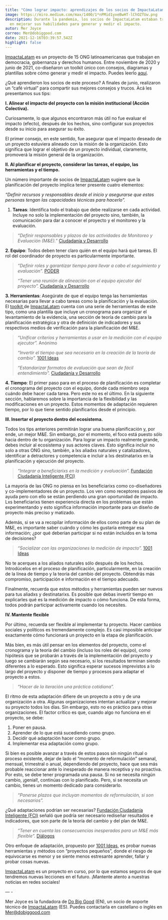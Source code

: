 ```yaml
---
title: "Cómo lograr impacto: aprendizajes de los socios de ImpactaLatam"
image: https://miro.medium.com/max/1400/1*nPMid1yxeBwHT-lChOZfUw.png
description: Durante la pandemia, los socios de ImpactaLatam estaban trabajando
  en mejorar sus habilidades para generar y medir el impacto.
autor: Mer Joyce
correo: Mer@dobiggood.com
date: 2021-12-16T03:39:57.542Z
highlight: false
---
```

<!--StartFragment-->

[ImpactaLatam](https://www.impactalatam.org/) es un proyecto de 15 ONG latinoamericanas que trabajan en democracia, gobernanza y derechos humanos. Entre noviembre de 2020 y junio de 2021, co-diseñaron un toolkit único con consejos, diagramas y plantillas sobre cómo generar y medir el impacto. Puedes leerlo [aquí](https://www.impactalatam.org/metodologia/index.html).

¿Qué aprendieron los socios de este proceso? A finales de junio, realizaron un “café virtual” para compartir sus mejores consejos y trucos. Acá les presentamos sus tips:

**I. Alinear el impacto del proyecto con la misión institucional (Acción Colectiva).**

Curiosamente, lo que algunos encontraron más útil no fue evaluar el impacto (efecto), después de los hechos, sino configurar sus proyectos desde su inicio para asegurar su éxito.

El primer consejo, en este sentido, fue asegurar que el impacto deseado de un proyecto estuviera alineado con la misión de la organización. Esto significa que lograr el objetivo de un proyecto individual, claramente, promoverá la misión general de la organización.

<script async src="https://pagead2.googlesyndication.com/pagead/js/adsbygoogle.js?client=ca-pub-1186297593871080"
     crossorigin="anonymous"></script>

<ins class="adsbygoogle"
     style="display:block; text-align:center;"
     data-ad-layout="in-article"
     data-ad-format="fluid"
     data-ad-client="ca-pub-1186297593871080"
     data-ad-slot="5597731445"></ins>

<script>
     (adsbygoogle = window.adsbygoogle || []).push({});
</script>

**II. Al planificar el proyecto, considerar las tareas, el equipo, las herramientas y el tiempo.**

Un número importante de socios de [ImpactaLatam](https://www.impactalatam.org/) sugiere que la planificación del proyecto implica tener presente cuatro elementos:

*“Definir recursos y responsables desde el inicio y asegurarse que estas personas tengan las capacidades técnicas para hacerlo”.*

1. **Tareas**: Identifica todo el trabajo que debe realizarse en cada actividad. Incluye no solo la implementación del proyecto sino, también, la comunicación para dar a conocer el proyecto y el monitoreo y la evaluación.

> *“Definir responsables y plazos de las actividades de Monitoreo y Evaluación (M&E).”* [Ciudadanía y Desarrollo](https://www.ciudadaniaydesarrollo.org/)

**2. Equipo**: Todos deben tener claro quién en el equipo hará qué tareas. El rol del coordinador de proyecto es particularmente importante.

> *“Definir roles y garantizar tiempo para llevar a cabo el seguimiento y evaluación”.* [PODER](https://poderlatam.org/en/)
>
> *“Tener una reunión de alineación con el equipo ejecutor del proyecto”.* [Ciudadanía y Desarrollo](https://www.ciudadaniaydesarrollo.org/)

**3. Herramientas**: Asegúrate de que el equipo tenga las herramientas necesarias para llevar a cabo tareas como la planificación y la evaluación. El [toolkit ](http://publicaciones.redciudadana.org/2021/Toolkit%20para%20el%20monitoreo%20%20y%20la%20evaluacio%CC%81n%20de%20impacto_Impacta%20Latam.pdf)de [ImpactaLatam](https://www.impactalatam.org/) cuenta con una serie de herramientas de este tipo, como una plantilla que incluye un cronograma para organizar el levantamiento de la evidencia, una sección de teoría de cambio para la planificación estratégica y otra de definición de indicadores y sus respectivos medios de verificación para la planificación del M&E.

> *“Unificar criterios y herramientas a usar en la medición con el equipo ejecutor”.* Anónimo
>
> *“Invertir el tiempo que sea necesario en la creación de la teoría de cambio”.* [1001 Ideas](https://www.1001ideas.org/)
>
> *“Estandarizar formatos de evaluación que sean de fácil entendimiento”.* [Ciudadanía y Desarrollo](https://www.ciudadaniaydesarrollo.org/)

**4. Tiempo**: El primer paso para en el proceso de planificación es completar el cronograma del proyecto con el equipo, donde cada miembro sepa cuándo debe hacer cada tarea. Pero este no es el último. En la siguiente sección, hablaremos sobre la importancia de la flexibilidad y las modificaciones en un proyecto. Estos momentos de adaptación requieren tiempo, por lo que tiene sentido planificarlos desde el principio.

**III. Insertar el proyecto dentro del ecosistema.**

Todos los tips anteriores permitirán lograr una buena planificación y, por ende, un mejor M&E. Sin embargo, por el momento, el foco está puesto sólo hacia dentro de tu organización. Para lograr un impacto realmente grande, debes incluir al ecosistema y sus actores claves. Esto significa incluir no solo a otras ONG sino, también, a lxs aliadxs naturales y catalizadores, identificar a detractores y competencia e incluir a lxs destinatarixs en la planificación y ejecución del proyecto.

> *“Integrar a beneficiarixs en la medición y evaluación”.* [Fundación Ciudadanía Inteligente (FCI)](https://ciudadaniai.org/)

La mayoría de las ONG no piensa en lxs beneficiarixs como co-diseñadores y co-implementadores de un proyecto. Los ven como receptores pasivos de ayuda pero con ello se están perdiendo una gran oportunidad de impacto. Lxs beneficiarixs tienen experiencia directa en los problemas que están experimentando y esto significa información importante para un diseño de proyecto más preciso y matizado.

Además, si se va a recopilar información de ellos como parte de su plan de M&E, es importante saber cuándo y cómo les gustaría entregar esa información; ¿por qué deberían participar si no están incluidos en la toma de decisiones?

> *“Socializar con las organizaciones la medición de impacto”.* [1001 Ideas](https://www.1001ideas.org/)

No te acerques a los aliados naturales sólo después de los hechos. Introdúcelos en el proceso de planificación, particularmente, en la creación de la línea de tiempo y la teoría del cambio del proyecto. Obtendrás más compromiso, participación e información en el tiempo adecuado.

Finalmente, recuerda que estos métodos y herramientas pueden ser nuevos para tus aliadxs y destinatarixs. Es posible que debas invertir tiempo en explicarles qué es la medición de impacto o cómo funciona. De esta forma, todos podrán participar activamente cuando los necesites.

**IV. Mantente flexible**

Por último, recuerda ser flexible al implementar tu proyecto. Hacer cambios sociales y políticos es tremendamente complejo. Es casi imposible anticipar exactamente cómo funcionará un proyecto en la etapa de planificación.

Más bien, es más útil pensar en los elementos del proyecto, como el cronograma y la teoría del cambio (incluso los roles del equipo), como hipótesis que se probarán a través de la implementación del proyecto y luego se cambiarán según sea necesario, si los resultados terminan siendo diferentes a lo esperado. Esto significa esperar sucesos imprevistos a lo largo del proyecto y disponer de tiempo y procesos para adaptar el proyecto a estos.

> *“Hacer de la iteración una práctica cotidiana”.*

El ritmo de esta adaptación difiere de un proyecto a otro y de una organización a otra. Algunas organizaciones intentan actualizar y mejorar su proyecto todos los días. Sin embargo, esto no es práctico para otras organizaciones. El factor crítico es que, cuando algo no funciona en el proyecto, se debe:

1. Poner en pausa.
2. Aprender de lo que está sucediendo como grupo.
3. Decidir qué adaptación hacer como grupo.
4. Implementar esa adaptación como grupo.

Si bien es posible avanzar a través de estos pasos sin ningún ritual o proceso existente, dejar de lado el “momento de reformulación” semanal, mensual, trimestral o anual, dependiendo del proyecto, hace que sea más probable reaccionar ante lo inesperado de manera receptiva y no proactiva. Por esto, se debe tener programada una pausa. Si no se necesita ningún cambio, ¡genial!, continúas con lo planificado. Pero, si se necesita un cambio, tienes un momento dedicado para considerarlo.

> *“Ponerse plazos que incluyan momentos de reformulación, si son necesarios”.*

¿Qué adaptaciones podrían ser necesarias? [Fundación Ciudadanía Inteligente (FCI)](https://ciudadaniai.org/) señaló que podría ser necesario rediseñar resultados e indicadores, que son parte de la teoría del cambio y del plan de M&E.

> *“Tener en cuenta las consecuencias inesperadas para un M&E más flexible”.* [Diálogos](https://www.dialogos.org.gt/)

Otro enfoque de adaptación, propuesto por [1001 Ideas](https://www.1001ideas.org/), es probar nuevas herramientas y métodos con “proyectos pequeños”, donde el riesgo de equivocarse es menor y se siente menos estresante aprender, fallar y probar cosas nuevas.

[ImpactaLatam](https://www.impactalatam.org/) es un proyecto en curso, por lo que estamos seguros de que tendremos nuevas lecciones en el futuro. ¡Mantente atento a nuestras noticias en redes sociales!

— -

Mer Joyce es la fundadora de [Do Big Good](http://www.dobiggood.com/) (EN), un socio de soporte técnico de [ImpactaLatam](https://www.impactalatam.org/) (ES). Puedes contactarla en castellano o inglés en Mer@dobiggood.com

<!--EndFragment-->